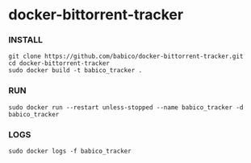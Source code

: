 # docker-bittorrent-tracker

### INSTALL
```
git clone https://github.com/babico/docker-bittorrent-tracker.git
cd docker-bittorrent-tracker
sudo docker build -t babico_tracker .
```


### RUN
```
sudo docker run --restart unless-stopped --name babico_tracker -d babico_tracker
```

### LOGS
```
sudo docker logs -f babico_tracker
```
